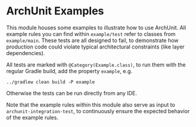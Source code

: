 # ArchUnit Examples

This module houses some examples to illustrate how to use ArchUnit. All example
rules you can find within `example/test` refer to classes from `example/main`.
These tests are all designed to fail, to demonstrate how production code could violate
typical architectural constraints (like layer dependencies).

All tests are marked with `@Category(Example.class)`, to run them with the regular
Gradle build, add the property `example`, e.g.

```
../gradlew clean build -P example
```

Otherwise the tests can be run directly from any IDE.

Note that the example rules within this module also serve as input to
`archunit-integration-test`, to continuously ensure the expected behavior of the example
rules.